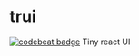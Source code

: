 # trui
[![codebeat badge](https://codebeat.co/badges/8be9ad4d-03d8-4d08-b6eb-0be3772f80c3)](https://codebeat.co/projects/github-com-jvphase-trui-develop)
Tiny react UI
